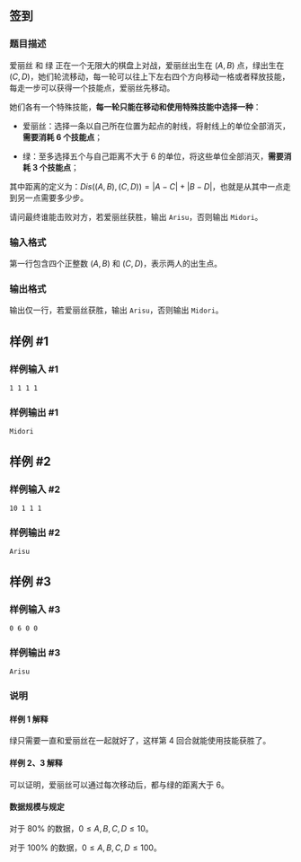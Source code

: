 ## 签到

### 题目描述

爱丽丝 和 绿 正在一个无限大的棋盘上对战，爱丽丝出生在 $(A,B)$ 点，绿出生在 $(C,D)$，她们轮流移动，每一轮可以往上下左右四个方向移动一格或者释放技能，每走一步可以获得一个技能点，爱丽丝先移动。

她们各有一个特殊技能，**每一轮只能在移动和使用特殊技能中选择一种**：

- 爱丽丝：选择一条以自己所在位置为起点的射线，将射线上的单位全部消灭，**需要消耗 $6$ 个技能点**；

- 绿：至多选择五个与自己距离不大于 $6$ 的单位，将这些单位全部消灭，**需要消耗 $3$ 个技能点**；

其中距离的定义为：$Dis((A,B),(C,D)) = |A-C| + |B-D|$，也就是从其中一点走到另一点需要多少步。

请问最终谁能击败对方，若爱丽丝获胜，输出 `Arisu`，否则输出 `Midori`。

### 输入格式

第一行包含四个正整数 $(A,B)$ 和 $(C,D)$，表示两人的出生点。

### 输出格式

输出仅一行，若爱丽丝获胜，输出 `Arisu`，否则输出 `Midori`。

## 样例 #1

### 样例输入 #1

```
1 1 1 1
```

### 样例输出 #1

```
Midori
```

## 样例 #2

### 样例输入 #2

```
10 1 1 1
```

### 样例输出 #2

```
Arisu
```

## 样例 #3

### 样例输入 #3

```
0 6 0 0
```

### 样例输出 #3

```
Arisu
```


### 说明

#### 样例 1 解释

绿只需要一直和爱丽丝在一起就好了，这样第 $4$ 回合就能使用技能获胜了。

#### 样例 2、3 解释

可以证明，爱丽丝可以通过每次移动后，都与绿的距离大于 $6$。

#### 数据规模与规定

对于 $80\%$ 的数据，$0 \le A,B,C,D \le 10$。

对于 $100\%$ 的数据，$0 \le A,B,C,D \le 100$。